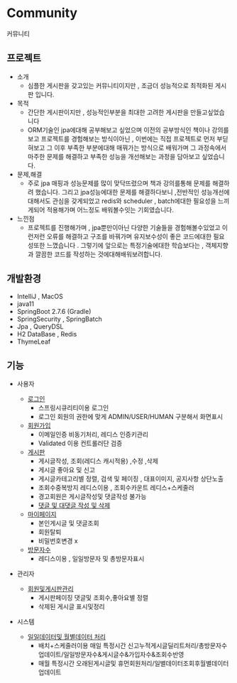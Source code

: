 # Community 
커뮤니티 

## 프로젝트
- 소개
  * 심플한 게시판을 갖고있는 커뮤니티이지만 , 조금더 성능적으로 최적화된 게시판 입니다. 
- 목적
  * 간단한 게시판이지만 , 성능적인부분을 최대한 고려한 게시판을 만들고싶었습니다 
  * ORM기술인 jpa에대해 공부해보고 싶었으며 이전의 공부방식인 책이나 강의를보고 프로젝트를 경험해보는 방식이아닌 , 이번에는 직접 프로젝트로 먼저 부딛혀보고 그 이후 부족한 부분에대해 매꿔가는 방식으로 배워가며 그 과정속에서 마주한 문제를 해결하고 부족한 성능을 개선해보는 과정을 담아보고 싶었습니다. 
- 문제,해결 
  * 주로 jpa 매핑과 성능문제를 많이 맞닥뜨렸으며 책과 강의를통해 문제를 해결하려 했습니다. 그리고 jpa성능에대한 문제를 해결하다보니 ,전반적인 성능개선에대해서도 관심을 갖게되었고 redis와 scheduler , batch에대한 필요성을 느끼게되어 적용해가며 어느정도 배워볼수잇는 기회였습니다.
- 느낀점 
  * 프로젝트를 진행해가며 , jpa뿐만이아닌 다양한 기술들을 경험해볼수있었고 이런저런 오류를 해결하고 구조를 바꿔가며 유지보수성이 좋은 코드에대한  필요성또한 느꼈습니다 . 그렇기에 앞으로는 특정기술에대한 학습보다는 , 객체지향과  깔끔한 코드를 작성하는 것에대해배워보려합니다.   

## 개발환경 
- IntelliJ , MacOS 
- java11 
- SpringBoot 2.7.6 (Gradle)
- SpringSecurity  , SpringBatch 
- Jpa , QueryDSL 
- H2 DataBase , Redis
- ThymeLeaf

## 기능 
 - 사용자 
   * <a href="https://github.com/jay3399/project2/blob/master/src/main/java/Jay/BoardP/controller/LoginController.java">로그인</a>
     + 스프링시큐리티이용 로그인
     + 로그인 회원의 권한에 맞게 ADMIN/USER/HUMAN 구분해서 화면표시 
   * <a href="https://github.com/jay3399/project2/blob/master/src/main/java/Jay/BoardP/controller/MemberController.java">회원가입</a>
     + 이메일인증 비동기처리, 레디스 인증키관리 
     + Validated 이용 컨트롤러단 검증 
   * <a href="https://github.com/jay3399/project2/blob/master/src/main/java/Jay/BoardP/controller/BoardController.java">게시판</a> 
     + 게시글작성, 조회(레디스 캐시적용) ,수정 ,삭제 
     + 게시글 좋아요 및 신고 
     + 게시글카테고리별 정렬, 검색 및 페이징 , 대표이미지,  공지사항 상단노출
     + 조회수중복방지 레디스이용 , 조회수카운트 레디스+스케줄러 
     + 경고회원은 게시글작성및 댓글작성 불가능 
     + <a href="https://github.com/jay3399/project2/blob/master/src/main/java/Jay/BoardP/controller/CommentController.java">댓글 및 대댓글 작성 및 삭제</a> 
   * <a href="https://github.com/jay3399/project2/blob/master/src/main/java/Jay/BoardP/controller/MyPageController.java">마이페이지</a>
     + 본인게시글 및 댓글조회 
     + 회원탈퇴 
     + 비밀번호변경 x 
   * <a href="https://github.com/jay3399/project2/blob/master/src/main/java/Jay/BoardP/controller/HomeController.java">방문자수</a>
     + 레디스이용 , 일일방문자 및 총방문자표시 
   
 - 관리자 
   * <a href="https://github.com/jay3399/project2/blob/master/src/main/java/Jay/BoardP/controller/AdminController.java">회원및게시판관리</a> 
     + 게시판페이징 댓글및 조회수,좋아요별 정렬
     + 삭제된 게시글 표시및정리 
 
 - 시스템 
   * <a href="https://github.com/jay3399/project2/blob/master/src/main/java/Jay/BoardP/BatchScheduler.java">일일데이터및 월별데이터 처리</a>
     + 배치+스케줄러이용 매일 특정시간 신고누적게시글딜리트처리/총방문자수업데이트/일일방문자수&게시글수&가입자수&조회수반영 
     + 매월 특정시간 오래된게시글및 휴먼회원처리/일별데이터조회후월별데이터업데이트 

